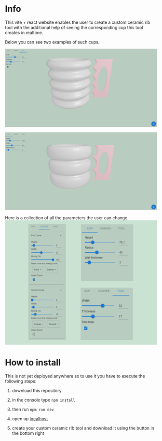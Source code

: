 # Info
This vite + react website enables the user to create a custom ceramic rib tool with the additional help of seeing the corresponding cup this tool creates in realtime. 

Below you can see two examples of such cups. 

![Preview cup 1](./examples/ex1.PNG "Preview cup 1")

![Preview cup 2](./examples/ex2.PNG "Preview cup 2")

Here is a collection of all the parameters the user can change.
![Parameters for cup](./examples/settings.png "Parameters for cup")



# How to install
This is not yet deployed anywhere so to use it you have to execute the following steps:

1. download this repository

2. in the console type `npm install` 

3. then run `npm run dev` 

4. open up [localhost](http://localhost:5173/)

5. create your custom ceramic rib tool and download it using the button in the bottom right
